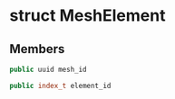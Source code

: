 # struct MeshElement

## Members

```cpp
public uuid mesh_id
```

```cpp
public index_t element_id
```



